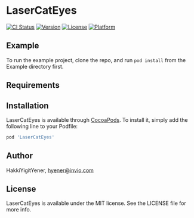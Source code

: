 # LaserCatEyes

[![CI Status](https://img.shields.io/travis/HakkiYigitYener/LaserCatEyes.svg?style=flat)](https://travis-ci.org/HakkiYigitYener/LaserCatEyes)
[![Version](https://img.shields.io/cocoapods/v/LaserCatEyes.svg?style=flat)](https://cocoapods.org/pods/LaserCatEyes)
[![License](https://img.shields.io/cocoapods/l/LaserCatEyes.svg?style=flat)](https://cocoapods.org/pods/LaserCatEyes)
[![Platform](https://img.shields.io/cocoapods/p/LaserCatEyes.svg?style=flat)](https://cocoapods.org/pods/LaserCatEyes)

## Example

To run the example project, clone the repo, and run `pod install` from the Example directory first.

## Requirements

## Installation

LaserCatEyes is available through [CocoaPods](https://cocoapods.org). To install
it, simply add the following line to your Podfile:

```ruby
pod 'LaserCatEyes'
```

## Author

HakkiYigitYener, hyener@invio.com

## License

LaserCatEyes is available under the MIT license. See the LICENSE file for more info.

